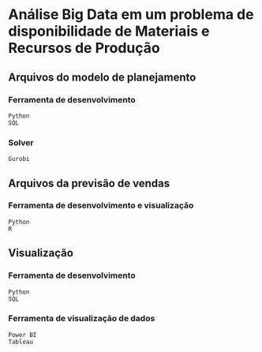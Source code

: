 # Análise Big Data em um problema de disponibilidade de Materiais e Recursos de Produção


## Arquivos do modelo de planejamento

### Ferramenta de desenvolvimento
```
Python
SQL
```

### Solver
```
Gurobi
```

## Arquivos da previsão de vendas

### Ferramenta de desenvolvimento e visualização
```
Python
R
```

## Visualização

### Ferramenta de desenvolvimento
```
Python
SQL
```

### Ferramenta de visualização de dados
```
Power BI
Tableau
```